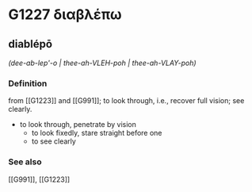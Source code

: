 # G1227 διαβλέπω

## diablépō

_(dee-ab-lep'-o | thee-ah-VLEH-poh | thee-ah-VLAY-poh)_

### Definition

from [[G1223]] and [[G991]]; to look through, i.e., recover full vision; see clearly.

- to look through, penetrate by vision
  - to look fixedly, stare straight before one
  - to see clearly

### See also

[[G991]], [[G1223]]

